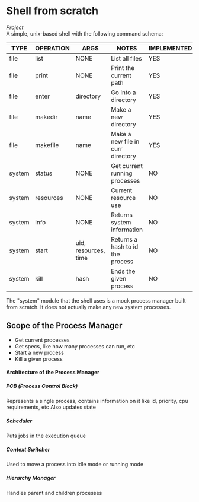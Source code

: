 # Shell from scratch
[*Project*](https://github.com/sh2002vk/c_projects/blob/main/shell.c) \
A simple, unix-based shell with the following command schema:

| TYPE   | OPERATION | ARGS                 | NOTES                             | IMPLEMENTED |
|--------|-----------|----------------------|-----------------------------------|-------------|
| file   | list      | NONE                 | List all files                    | YES         |
| file   | print     | NONE                 | Print the current path            | YES         |
| file   | enter     | directory            | Go into a directory               | YES         |
| file   | makedir   | name                 | Make a new directory              | YES         |
| file   | makefile  | name                 | Make a new file in curr directory | YES         |
| system | status    | NONE                 | Get current running processes     | NO          |
| system | resources | NONE                 | Current resource use              | NO          |
| system | info      | NONE                 | Returns system information        | NO          |
| system | start     | uid, resources, time | Returns a hash to id the process  | NO          |
| system | kill      | hash                 | Ends the given process            | NO          |

The "system" module that the shell uses is a mock process manager built from scratch. It does not actually make any
new system processes.

## Scope of the Process Manager
- Get current processes
- Get specs, like how many processes can run, etc
- Start a new process
- Kill a given process

#### Architecture of the Process Manager

##### PCB (Process Control Block)
Represents a single process, contains information on it like id, priority, cpu requirements, etc
Also updates state

##### Scheduler
Puts jobs in the execution queue

##### Context Switcher
Used to move a process into idle mode or running mode

##### Hierarchy Manager
Handles parent and children processes
